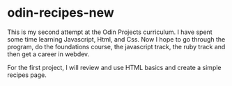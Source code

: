 # odin-recipes-new

This is my second attempt at the Odin Projects curriculum. I have spent some time learning Javascript, Html, and Css. Now I hope to go through the program, do the foundations course, the javascript track, the ruby track and then get a career in webdev. 

For the first project, I will review and use HTML basics and create a simple recipes page.